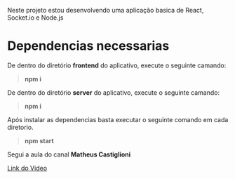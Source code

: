 Neste projeto estou desenvolvendo uma aplicação basica de React, Socket.io e Node.js

# Dependencias necessarias

De dentro do diretório **frontend** do aplicativo, execute o seguinte camando:

>**npm i**

De dentro do diretório **server** do aplicativo, execute o seguinte camando:

>**npm i**

Após instalar as dependencias basta executar o seguinte comando em cada diretorio.

>**npm start**

Segui a aula do canal **Matheus Castiglioni**

[Link do Video](https://www.youtube.com/watch?v=n0XTxlp68wc&ab_channel=MatheusCastiglioni)
